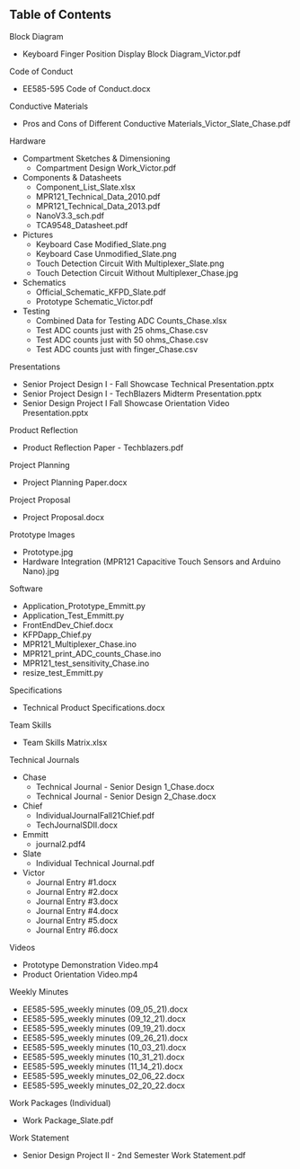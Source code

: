 ## Table of Contents

Block Diagram

- Keyboard Finger Position Display Block Diagram\_Victor.pdf

Code of Conduct

- EE585-595 Code of Conduct.docx

Conductive Materials

- Pros and Cons of Different Conductive Materials_Victor_Slate_Chase.pdf

Hardware

- Compartment Sketches &amp; Dimensioning
  - Compartment Design Work\_Victor.pdf
- Components &amp; Datasheets
  - Component_List_Slate.xlsx
  - MPR121\_Technical\_Data\_2010.pdf
  - MPR121\_Technical\_Data\_2013.pdf
  - NanoV3.3\_sch.pdf
  - TCA9548\_Datasheet.pdf
- Pictures
  - Keyboard Case Modified_Slate.png
  - Keyboard Case Unmodified_Slate.png
  - Touch Detection Circuit With Multiplexer_Slate.png
  - Touch Detection Circuit Without Multiplexer_Chase.jpg
- Schematics
  - Official\_Schematic\_KFPD\_Slate.pdf
  - Prototype Schematic\_Victor.pdf
- Testing
  - Combined Data for Testing ADC Counts\_Chase.xlsx
  - Test ADC counts just with 25 ohms\_Chase.csv
  - Test ADC counts just with 50 ohms\_Chase.csv
  - Test ADC counts just with finger\_Chase.csv

Presentations

- Senior Project Design I - Fall Showcase Technical Presentation.pptx
- Senior Project Design I - TechBlazers Midterm Presentation.pptx
- Senior Design Project I Fall Showcase Orientation Video Presentation.pptx

Product Reflection

- Product Reflection Paper - Techblazers.pdf

Project Planning

- Project Planning Paper.docx

Project Proposal

- Project Proposal.docx

Prototype Images

- Prototype.jpg
- Hardware Integration (MPR121 Capacitive Touch Sensors and Arduino Nano).jpg

Software

- Application\_Prototype\_Emmitt.py
- Application\_Test\_Emmitt.py
- FrontEndDev\_Chief.docx
- KFPDapp\_Chief.py
- MPR121\_Multiplexer\_Chase.ino
- MPR121\_print\_ADC\_counts\_Chase.ino
- MPR121\_test\_sensitivity\_Chase.ino
- resize\_test\_Emmitt.py

Specifications

- Technical Product Specifications.docx

Team Skills

- Team Skills Matrix.xlsx

Technical Journals

- Chase
  - Technical Journal - Senior Design 1\_Chase.docx
  - Technical Journal - Senior Design 2\_Chase.docx
- Chief
  - IndividualJournalFall21Chief.pdf
  - TechJournalSDII.docx
- Emmitt
  - journal2.pdf4
- Slate
  - Individual Technical Journal.pdf
- Victor
  - Journal Entry #1.docx
  - Journal Entry #2.docx
  - Journal Entry #3.docx
  - Journal Entry #4.docx
  - Journal Entry #5.docx
  - Journal Entry #6.docx

Videos
  - Prototype Demonstration Video.mp4
  - Product Orientation Video.mp4

Weekly Minutes
  - EE585-595\_weekly minutes (09\_05\_21).docx
  - EE585-595\_weekly minutes (09\_12\_21).docx
  - EE585-595\_weekly minutes (09\_19\_21).docx
  - EE585-595\_weekly minutes (09\_26\_21).docx
  - EE585-595\_weekly minutes (10\_03\_21).docx
  - EE585-595\_weekly minutes (10\_31\_21).docx
  - EE585-595\_weekly minutes (11\_14\_21).docx
  - EE585-595_weekly minutes_02_06_22.docx
  - EE585-595_weekly minutes_02_20_22.docx

Work Packages (Individual)
  - Work Package_Slate.pdf

Work Statement
  - Senior Design Project II - 2nd Semester Work Statement.pdf
